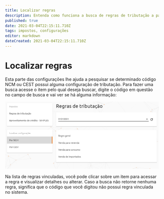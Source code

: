 ```yaml
---
title: Localizar regras
description: Entenda como funciona a busca de regras de tributação a partir de códigos NCM ou CEST
published: true
date: 2021-03-04T22:15:11.710Z
tags: impostos, configurações
editor: markdown
dateCreated: 2021-03-04T22:15:11.710Z
---
```


# Localizar regras

Esta parte das configurações lhe ajuda a pesquisar se determinado código NCM ou CEST possui alguma configuração de tributação. Para fazer uma busca acesse o item pelo qual deseja buscar, digite o código em questão no campo de busca e vai ver se há alguma informação:

![Busca de regra por NCM](/config/impostos/buscar-regra.png)

Na lista de regras vinculadas, você pode clicar sobre um item para acessar a regra e visualizar detalhes ou alterar. Caso a busca não retorne nenhuma regra, significa que o código que você digitou não possui regra vinculada no sistema.